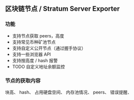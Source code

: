 ## 区块链节点 / Stratum Server Exporter

### 功能

+ 支持节点获取 peers，高度
+ 支持常见币种矿池节点
+ 支持自定义公开节点（通过握手协议）
+ 支持一些浏览器 API
+ 支持按高度 / hash 报警
+ TODO 自定义地址余额监控

### 节点的获取内容

块高、
hash、
占用硬盘空间、
内存池情况、
peers、
错误提醒、